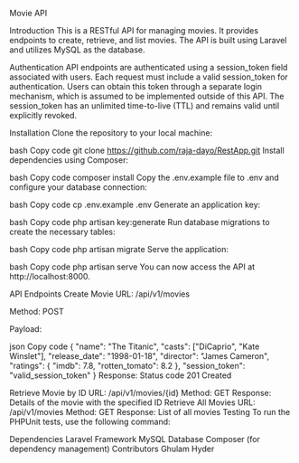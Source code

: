Movie API

Introduction
This is a RESTful API for managing movies. It provides endpoints to create, retrieve, and list movies. The API is built using Laravel and utilizes MySQL as the database.

Authentication
API endpoints are authenticated using a session_token field associated with users. Each request must include a valid session_token for authentication. Users can obtain this token through a separate login mechanism, which is assumed to be implemented outside of this API. The session_token has an unlimited time-to-live (TTL) and remains valid until explicitly revoked.

Installation
Clone the repository to your local machine:

bash
Copy code
git clone https://github.com/raja-dayo/RestApp.git
Install dependencies using Composer:

bash
Copy code
composer install
Copy the .env.example file to .env and configure your database connection:

bash
Copy code
cp .env.example .env
Generate an application key:

bash
Copy code
php artisan key:generate
Run database migrations to create the necessary tables:

bash
Copy code
php artisan migrate
Serve the application:

bash
Copy code
php artisan serve
You can now access the API at http://localhost:8000.

API Endpoints
Create Movie
URL: /api/v1/movies

Method: POST

Payload:

json
Copy code
{
    "name": "The Titanic",
    "casts": ["DiCaprio", "Kate Winslet"],
    "release_date": "1998-01-18",
    "director": "James Cameron",
    "ratings": {
        "imdb": 7.8,
        "rotten_tomato": 8.2
    },
    "session_token": "valid_session_token"
}
Response: Status code 201 Created

Retrieve Movie by ID
URL: /api/v1/movies/{id}
Method: GET
Response: Details of the movie with the specified ID
Retrieve All Movies
URL: /api/v1/movies
Method: GET
Response: List of all movies
Testing
To run the PHPUnit tests, use the following command:


Dependencies
Laravel Framework
MySQL Database
Composer (for dependency management)
Contributors
Ghulam Hyder
